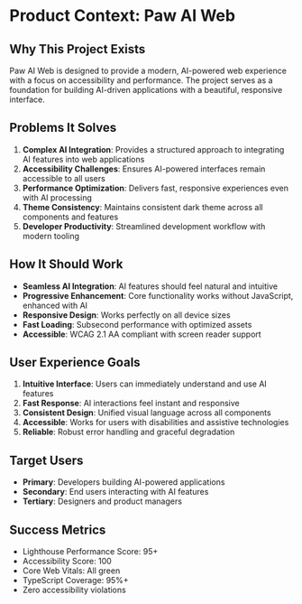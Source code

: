 # Product Context: Paw AI Web

## Why This Project Exists

Paw AI Web is designed to provide a modern, AI-powered web experience with a focus on accessibility and performance. The project serves as a foundation for building AI-driven applications with a beautiful, responsive interface.

## Problems It Solves

1. **Complex AI Integration**: Provides a structured approach to integrating AI features into web applications
2. **Accessibility Challenges**: Ensures AI-powered interfaces remain accessible to all users
3. **Performance Optimization**: Delivers fast, responsive experiences even with AI processing
4. **Theme Consistency**: Maintains consistent dark theme across all components and features
5. **Developer Productivity**: Streamlined development workflow with modern tooling

## How It Should Work

- **Seamless AI Integration**: AI features should feel natural and intuitive
- **Progressive Enhancement**: Core functionality works without JavaScript, enhanced with AI
- **Responsive Design**: Works perfectly on all device sizes
- **Fast Loading**: Subsecond performance with optimized assets
- **Accessible**: WCAG 2.1 AA compliant with screen reader support

## User Experience Goals

1. **Intuitive Interface**: Users can immediately understand and use AI features
2. **Fast Response**: AI interactions feel instant and responsive
3. **Consistent Design**: Unified visual language across all components
4. **Accessible**: Works for users with disabilities and assistive technologies
5. **Reliable**: Robust error handling and graceful degradation

## Target Users

- **Primary**: Developers building AI-powered applications
- **Secondary**: End users interacting with AI features
- **Tertiary**: Designers and product managers

## Success Metrics

- Lighthouse Performance Score: 95+
- Accessibility Score: 100
- Core Web Vitals: All green
- TypeScript Coverage: 95%+
- Zero accessibility violations
